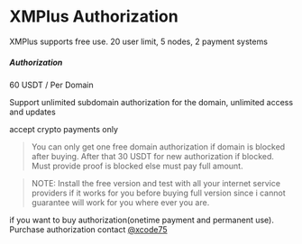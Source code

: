 # XMPlus Authorization

XMPlus supports free use. 20 user limit, 5 nodes, 2 payment systems

##### Authorization

60 USDT / Per Domain

Support unlimited subdomain authorization for the domain, unlimited access and updates

accept crypto payments only

> You can only get one free domain authorization if domain is blocked after buying. After that 30 USDT for new authorization if blocked. Must provide proof is blocked else must pay full amount.

> NOTE: Install the free version and test with all your internet service providers if it works for you before buying full version since i cannot guarantee will work for you where ever you are.

if you want to buy authorization(onetime payment and permanent use). Purchase authorization contact [@xcode75](https://t.me/xcode75)